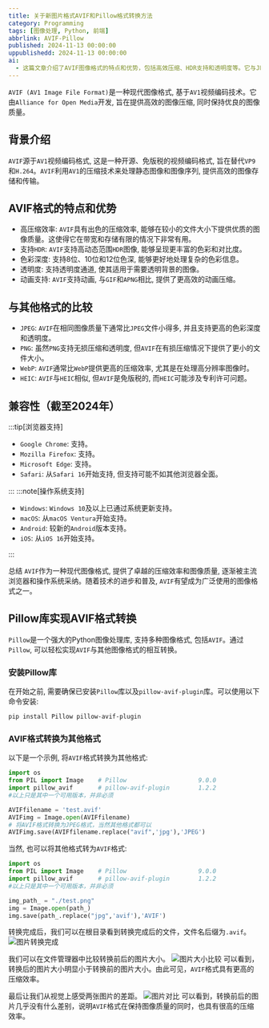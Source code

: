 ```yaml
---
title: 关于新图片格式AVIF和Pillow格式转换方法
category: Programming
tags: [图像处理, Python, 前端]
abbrlink: AVIF-Pillow
published: 2024-11-13 00:00:00
uppublishedd: 2024-11-13 00:00:00
ai: 
  - 这篇文章介绍了AVIF图像格式的特点和优势，包括高效压缩、HDR支持和透明度等。它与JPEG、PNG、WebP和HEIC相比，提供了更小的文件大小和优质的图像质量。文章还展示了如何使用Python的Pillow库进行AVIF格式的转换，并说明了AVIF在主流浏览器和操作系统中的兼容性。
---
```


`AVIF (AV1 Image File Format)`是一种现代图像格式, 基于`AV1`视频编码技术。它由`Alliance for Open Media`开发, 旨在提供高效的图像压缩, 同时保持优良的图像质量。

## 背景介绍

`AVIF`源于`AV1`视频编码格式, 这是一种开源、免版税的视频编码格式, 旨在替代`VP9`和`H.264`。`AVIF`利用`AV1`的压缩技术来处理静态图像和图像序列, 提供高效的图像存储和传输。

## AVIF格式的特点和优势

- 高压缩效率: `AVIF`具有出色的压缩效率, 能够在较小的文件大小下提供优质的图像质量。这使得它在带宽和存储有限的情况下非常有用。
- 支持`HDR`: `AVIF`支持高动态范围`HDR`图像, 能够呈现更丰富的色彩和对比度。
- 色彩深度: 支持8位、10位和12位色深, 能够更好地处理复杂的色彩信息。
- 透明度: 支持透明度通道, 使其适用于需要透明背景的图像。
- 动画支持: `AVIF`支持动画, 与`GIF`和`APNG`相比, 提供了更高效的动画压缩。

## 与其他格式的比较

- `JPEG`: `AVIF`在相同图像质量下通常比`JPEG`文件小得多, 并且支持更高的色彩深度和透明度。
- `PNG`: 虽然`PNG`支持无损压缩和透明度, 但`AVIF`在有损压缩情况下提供了更小的文件大小。
- `WebP`: `AVIF`通常比`WebP`提供更高的压缩效率, 尤其是在处理高分辨率图像时。
- `HEIC`: `AVIF`与`HEIC`相似, 但`AVIF`是免版税的, 而`HEIC`可能涉及专利许可问题。

## 兼容性（截至2024年）

:::tip[浏览器支持]

- `Google Chrome`: 支持。
- `Mozilla Firefox`: 支持。
- `Microsoft Edge`: 支持。
- `Safari`: 从`Safari 16`开始支持, 但支持可能不如其他浏览器全面。

:::
:::note[操作系统支持]

- `Windows`: `Windows 10`及以上已通过系统更新支持。
- `macOS`: 从`macOS Ventura`开始支持。
- `Android`: 较新的`Android`版本支持。
- `iOS`: 从`iOS 16`开始支持。

:::

总结
`AVIF`作为一种现代图像格式, 提供了卓越的压缩效率和图像质量, 逐渐被主流浏览器和操作系统采纳。随着技术的进步和普及, `AVIF`有望成为广泛使用的图像格式之一。

## Pillow库实现AVIF格式转换

`Pillow`是一个强大的Python图像处理库, 支持多种图像格式, 包括`AVIF`。通过`Pillow`, 可以轻松实现`AVIF`与其他图像格式的相互转换。

### 安装Pillow库

在开始之前, 需要确保已安装`Pillow`库以及`pillow-avif-plugin`库。可以使用以下命令安装:

```bash
pip install Pillow pillow-avif-plugin
```

### AVIF格式转换为其他格式

以下是一个示例, 将`AVIF`格式转换为其他格式:

```python
import os
from PIL import Image    # Pillow                    9.0.0
import pillow_avif       # pillow-avif-plugin        1.2.2
#以上只是其中一个可用版本，并非必须

AVIFfilename = 'test.avif'
AVIFimg = Image.open(AVIFfilename)
# 将AVIF格式转换为JPEG格式，当然其他格式都可以
AVIFimg.save(AVIFfilename.replace("avif",'jpg'),'JPEG')
```

当然, 也可以将其他格式转为`AVIF`格式:

```python
import os
from PIL import Image    # Pillow                    9.0.0
import pillow_avif       # pillow-avif-plugin        1.2.2
#以上只是其中一个可用版本，并非必须

img_path_ = "./test.png"
img = Image.open(path_)
img.save(path_.replace("jpg",'avif'),'AVIF')
```

转换完成后，我们可以在根目录看到转换完成后的文件，文件名后缀为`.avif`。
![图片转换完成](https://images.kimbleex.top/BlogIMG/AVIF_Pillow/converted.avif)

我们可以在文件管理器中比较转换前后的图片大小。
![图片大小比较](https://images.kimbleex.top/BlogIMG/AVIF_Pillow/size_compare.avif)
可以看到，转换后的图片大小明显小于转换前的图片大小。由此可见，`AVIF`格式具有更高的压缩效率。

最后让我们从视觉上感受两张图片的差距。
![图片对比](https://images.kimbleex.top/BlogIMG/AVIF_Pillow/vis_compare.avif)
可以看到，转换前后的图片几乎没有什么差别，说明`AVIF`格式在保持图像质量的同时，也具有很高的压缩效率。
